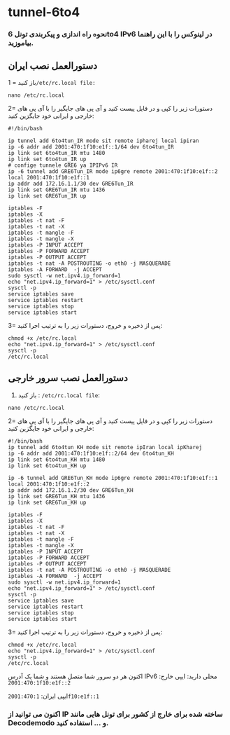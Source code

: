 # tunnel-6to4

### نحوه راه اندازی و پیکربندی تونل 6to4 IPv6 در لینوکس را با این راهنما بیاموزید.

## دستورالعمل نصب ایران
1 = باز کنید`/etc/rc.local file:`

```
nano /etc/rc.local
```
2= ​​دستورات زیر را کپی و در فایل پیست کنید و آی پی های جایگیر را با آی پی های خارجی و ایرانی خود جایگزین کنید:

```
#!/bin/bash

ip tunnel add 6to4tun_IR mode sit remote ipharej local ipiran
ip -6 addr add 2001:470:1f10:e1f::1/64 dev 6to4tun_IR
ip link set 6to4tun_IR mtu 1480
ip link set 6to4tun_IR up
# confige tunnele GRE6 ya IPIPv6 IR
ip -6 tunnel add GRE6Tun_IR mode ip6gre remote 2001:470:1f10:e1f::2 local 2001:470:1f10:e1f::1
ip addr add 172.16.1.1/30 dev GRE6Tun_IR
ip link set GRE6Tun_IR mtu 1436
ip link set GRE6Tun_IR up

iptables -F
iptables -X
iptables -t nat -F
iptables -t nat -X
iptables -t mangle -F
iptables -t mangle -X
iptables -P INPUT ACCEPT
iptables -P FORWARD ACCEPT
iptables -P OUTPUT ACCEPT
iptables -t nat -A POSTROUTING -o eth0 -j MASQUERADE
iptables -A FORWARD  -j ACCEPT
sudo sysctl -w net.ipv4.ip_forward=1
echo "net.ipv4.ip_forward=1" > /etc/sysctl.conf
sysctl -p
service iptables save
service iptables restart
service iptables stop
service iptables start
```

3= پس از ذخیره و خروج، دستورات زیر را به ترتیب اجرا کنید:
```
chmod +x /etc/rc.local
echo "net.ipv4.ip_forward=1" > /etc/sysctl.conf 
sysctl -p
/etc/rc.local
```

## دستورالعمل نصب سرور خارجی

1. باز کنید : `/etc/rc.local file`:

```
nano /etc/rc.local
```
2= ​​دستورات زیر را کپی و در فایل پیست کنید و آی پی های جایگیر را با آی پی های خارجی و ایرانی خود جایگزین کنید:
```
#!/bin/bash
ip tunnel add 6to4tun_KH mode sit remote ipIran local ipKharej
ip -6 addr add 2001:470:1f10:e1f::2/64 dev 6to4tun_KH
ip link set 6to4tun_KH mtu 1480
ip link set 6to4tun_KH up

ip -6 tunnel add GRE6Tun_KH mode ip6gre remote 2001:470:1f10:e1f::1 local 2001:470:1f10:e1f::2
ip addr add 172.16.1.2/30 dev GRE6Tun_KH
ip link set GRE6Tun_KH mtu 1436
ip link set GRE6Tun_KH up

iptables -F
iptables -X
iptables -t nat -F
iptables -t nat -X
iptables -t mangle -F
iptables -t mangle -X
iptables -P INPUT ACCEPT
iptables -P FORWARD ACCEPT
iptables -P OUTPUT ACCEPT
iptables -t nat -A POSTROUTING -o eth0 -j MASQUERADE
iptables -A FORWARD  -j ACCEPT
sudo sysctl -w net.ipv4.ip_forward=1
echo "net.ipv4.ip_forward=1" > /etc/sysctl.conf
sysctl -p
service iptables save
service iptables restart
service iptables stop
service iptables start
```
3= پس از ذخیره و خروج، دستورات زیر را به ترتیب اجرا کنید:

```
chmod +x /etc/rc.local
echo "net.ipv4.ip_forward=1" > /etc/sysctl.conf 
sysctl -p
/etc/rc.local
```
اکنون هر دو سرور شما متصل هستند و شما یک آدرس IPv6 محلی دارید:
ایپی خارج: `2001:470:1f10:e1f::2`

ایپی ایران: `2001:470:1f10:e1f::1`

### اکنون می توانید از IP ساخته شده برای خارج از کشور برای تونل هایی مانند Decodemodo و ... استفاده کنید.
